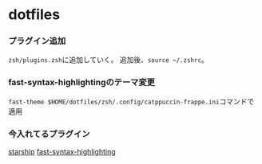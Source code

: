 # dotfiles

### プラグイン追加
`zsh/plugins.zsh`に追加していく。
追加後、`source ~/.zshrc`。

### fast-syntax-highlightingのテーマ変更
`fast-theme $HOME/dotfiles/zsh/.config/catppuccin-frappe.ini`コマンドで適用

### 今入れてるプラグイン
[starship](https://github.com/starship/starship)
[fast-syntax-highlighting](https://github.com/zdharma/fast-syntax-highlighting)

